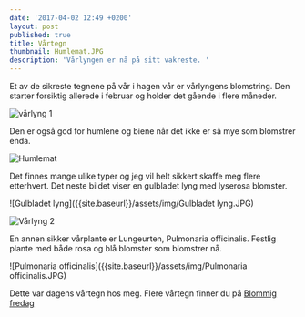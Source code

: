 ```yaml
---
date: '2017-04-02 12:49 +0200'
layout: post
published: true
title: Vårtegn
thumbnail: Humlemat.JPG
description: 'Vårlyngen er nå på sitt vakreste. '
---
```


Et av de sikreste tegnene på vår i hagen vår er vårlyngens blomstring. Den starter forsiktig allerede i februar og holder det gående i flere måneder. 

![vårlyng 1]({{site.baseurl}}/assets/img/IMG_4101.JPG)

Den er også god for humlene og biene når det ikke er så mye som blomstrer enda. 

![Humlemat]({{site.baseurl}}/assets/img/Humlemat.JPG)

<!--more-->

Det finnes mange ulike typer og jeg vil helt sikkert skaffe meg flere etterhvert. Det neste bildet viser en gulbladet lyng med lyserosa blomster.   

![Gulbladet lyng]({{site.baseurl}}/assets/img/Gulbladet lyng.JPG)

![Vårlyng 2]({{site.baseurl}}/assets/img/IMG_4113.JPG)

En annen sikker vårplante er Lungeurten, Pulmonaria officinalis. Festlig plante med både rosa og blå blomster som blomstrer nå.

![Pulmonaria officinalis]({{site.baseurl}}/assets/img/Pulmonaria officinalis.JPG)

Dette var dagens vårtegn hos meg. Flere vårtegn finner du på 
[Blommig fredag](http://blandrosorochbladloss.blogspot.no/2017/03/vartecken-blommig-fredag.html)
